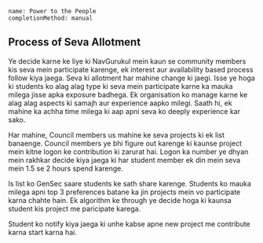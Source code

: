 ```ngMeta
name: Power to the People
completionMethod: manual
```

## Process of Seva Allotment

Ye decide karne ke liye ki NavGurukul mein kaun se community members kis seva mein participate karenge, ek interest aur availability based process follow kiya jaega. Seva ki allotment har mahine change ki jaegi. Isse ye hoga ki students ko alag alag type ki seva mein participate karne ka mauka milega jisse apka exposure badhega. Ek organisation ko manage karne ke alag alag aspects ki samajh aur experience aapko milegi. Saath hi, ek mahine ka achha time milega ki aap apni seva ko deeply experience kar sako.

Har mahine, Council members us mahine ke seva projects ki ek list banaenge. Council members ye bhi figure out karenge ki kaunse project mein kitne logon ke contribution ki zarurat hai. Logon ka number ye dhyan mein rakhkar decide kiya jaega ki har student member ek din mein seva mein 1.5 se 2 hours spend karenge.

Is list ko GenSec saare students ke sath share karenge. Students ko mauka milega apni top 3 preferences batane ka jin projects mein vo participate karna chahte hain. Ek algorithm ke through ye decide hoga ki kaunsa student kis project me paricipate karega.

Student ko notify kiya jaega ki unhe kabse apne new project me contribute karna start karna hai.
